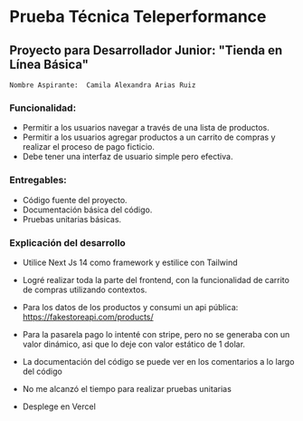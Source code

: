 # Prueba Técnica Teleperformance

## Proyecto para Desarrollador Junior: "Tienda en Línea Básica"

    Nombre Aspirante:  Camila Alexandra Arias Ruiz

### Funcionalidad:
- Permitir a los usuarios navegar a través de una lista de productos.
- Permitir a los usuarios agregar productos a un carrito de compras y realizar el proceso de pago ficticio.
- Debe tener una interfaz de usuario simple pero efectiva.

### Entregables:
- Código fuente del proyecto.
- Documentación básica del código.
- Pruebas unitarias básicas.


### Explicación del desarrollo
- Utilice Next Js 14 como framework y estilice con Tailwind
- Logré realizar toda la parte del frontend, con la funcionalidad de carrito de compras utilizando contextos.
- Para los datos de los productos y consumi un api pública: https://fakestoreapi.com/products/
- Para la pasarela pago lo intenté con stripe, pero no se generaba con un valor dinámico, asi que lo deje con valor estático de 1 dolar.

- La documentación del código se puede ver en los comentarios a lo largo del código
- No me alcanzó el tiempo para realizar pruebas unitarias
- Desplege en Vercel


